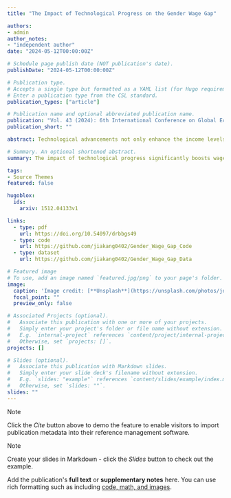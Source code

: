 ```yaml
---
title: "The Impact of Technological Progress on the Gender Wage Gap"

authors:
- admin
author_notes:
- "independent author"
date: "2024-05-12T00:00:00Z"

# Schedule page publish date (NOT publication's date).
publishDate: "2024-05-12T00:00:00Z"

# Publication type.
# Accepts a single type but formatted as a YAML list (for Hugo requirements).
# Enter a publication type from the CSL standard.
publication_types: ["article"]

# Publication name and optional abbreviated publication name.
publication: "Vol. 43 (2024): 6th International Conference on Global Economy, Finance and Humanities Research (GEFHR 2024)"
publication_short: ""

abstract: Technological advancements not only enhance the income levels of workers but also modify the gender wage disparity. Utilizing the "task-based model" and the "brain-muscle dual-factor model," this analysis investigates the implications of technological advancements on the gender gap, employing micro-econometric methods to examine variables associated with wage and income performance differentials attributable to gender. Through the efficient allocation of resources, technological progress has reduced the relative cost of manual labor while elevating the worth of cognitive labor, thereby transforming the traditional labor market that has been predominantly manual labor-oriented. In this context, women, leveraging their strengths in communication, coordination, and focus, demonstrate a greater adaptability to the demands of cognitive work, resulting in enhanced competitiveness within the labor market. By aligning the regional level of technological advancement (specifically at the prefecture-level city) with the mixed micro-individual cross-sectional data from the CFPS database for the years 2018 and 2020, the findings reveal several key insights: a notable wage disparity persists between male and female workers throughout the sample period; the impact of technological progress significantly boosts wage growth among laborers, particularly benefiting female workers, which suggests a reduction in the gender wage gap; female laborers in rural areas experience more pronounced positive incentives regarding wage income compared to their urban counterparts; and, in geographical comparisons, women in the central region receive more substantial positive incentives in wage income relative to those in the eastern and western regions. Consequently, it is imperative for each region to expedite technological advancement, refine the employment structure for women, and foster technological progress to mitigate the gender wage gap.

# Summary. An optional shortened abstract.
summary: The impact of technological progress significantly boosts wage growth among laborers, particularly benefiting female workers, which suggests a reduction in the gender wage gap.

tags:
- Source Themes
featured: false

hugoblox:
  ids:
    arxiv: 1512.04133v1

links:
  - type: pdf
    url: https://doi.org/10.54097/drbbgs49
  - type: code
    url: https://github.com/jiakang0402/Gender_Wage_Gap_Code
  - type: dataset
    url: https://github.com/jiakang0402/Gender_Wage_Gap_Data

# Featured image
# To use, add an image named `featured.jpg/png` to your page's folder. 
image:
  caption: 'Image credit: [**Unsplash**](https://unsplash.com/photos/jdD8gXaTZsc)'
  focal_point: ""
  preview_only: false

# Associated Projects (optional).
#   Associate this publication with one or more of your projects.
#   Simply enter your project's folder or file name without extension.
#   E.g. `internal-project` references `content/project/internal-project/index.md`.
#   Otherwise, set `projects: []`.
projects: []

# Slides (optional).
#   Associate this publication with Markdown slides.
#   Simply enter your slide deck's filename without extension.
#   E.g. `slides: "example"` references `content/slides/example/index.md`.
#   Otherwise, set `slides: ""`.
slides: ""
---
```


> [!NOTE]
> Click the *Cite* button above to demo the feature to enable visitors to import publication metadata into their reference management software.

> [!NOTE]
> Create your slides in Markdown - click the *Slides* button to check out the example.

Add the publication's **full text** or **supplementary notes** here. You can use rich formatting such as including [code, math, and images](https://docs.hugoblox.com/content/writing-markdown-latex/).
